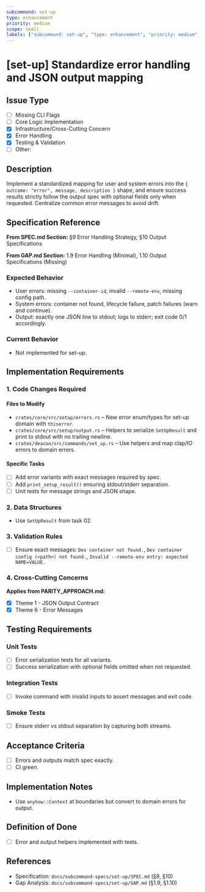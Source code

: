 ```yaml
---
subcommand: set-up
type: enhancement
priority: medium
scope: small
labels: ["subcommand: set-up", "type: enhancement", "priority: medium", "area: errors"]
---
```


# [set-up] Standardize error handling and JSON output mapping

## Issue Type
- [ ] Missing CLI Flags
- [ ] Core Logic Implementation
- [x] Infrastructure/Cross-Cutting Concern
- [x] Error Handling
- [x] Testing & Validation
- [ ] Other: 

## Description
Implement a standardized mapping for user and system errors into the `{ outcome: "error", message, description }` shape, and ensure success results strictly follow the output spec with optional fields only when requested. Centralize common error messages to avoid drift.

## Specification Reference

**From SPEC.md Section:** §9 Error Handling Strategy, §10 Output Specifications

**From GAP.md Section:** 1.9 Error Handling (Minimal), 1.10 Output Specifications (Missing)

### Expected Behavior
- User errors: missing `--container-id`, invalid `--remote-env`, missing config path.
- System errors: container not found, lifecycle failure, patch failures (warn and continue).
- Output: exactly one JSON line to stdout; logs to stderr; exit code 0/1 accordingly.

### Current Behavior
- Not implemented for set-up.

## Implementation Requirements

### 1. Code Changes Required

#### Files to Modify
- `crates/core/src/setup/errors.rs` – New error enum/types for set-up domain with `thiserror`.
- `crates/core/src/setup/output.rs` – Helpers to serialize `SetUpResult` and print to stdout with no trailing newline.
- `crates/deacon/src/commands/set_up.rs` – Use helpers and map clap/IO errors to domain errors.

#### Specific Tasks
- [ ] Add error variants with exact messages required by spec.
- [ ] Add `print_setup_result()` ensuring stdout/stderr separation.
- [ ] Unit tests for message strings and JSON shape.

### 2. Data Structures
- Use `SetUpResult` from task 02.

### 3. Validation Rules
- [ ] Ensure exact messages: `Dev container not found.`, `Dev container config (<path>) not found.`, `Invalid --remote-env entry: expected NAME=VALUE.`

### 4. Cross-Cutting Concerns

**Applies from PARITY_APPROACH.md:**
- [x] Theme 1 - JSON Output Contract
- [x] Theme 6 - Error Messages

## Testing Requirements

### Unit Tests
- [ ] Error serialization tests for all variants.
- [ ] Success serialization with optional fields omitted when not requested.

### Integration Tests
- [ ] Invoke command with invalid inputs to assert messages and exit code.

### Smoke Tests
- [ ] Ensure stderr vs stdout separation by capturing both streams.

## Acceptance Criteria
- [ ] Errors and outputs match spec exactly.
- [ ] CI green.

## Implementation Notes
- Use `anyhow::Context` at boundaries but convert to domain errors for output.

## Definition of Done
- [ ] Error and output helpers implemented with tests.

## References
- Specification: `docs/subcommand-specs/set-up/SPEC.md` (§9, §10)
- Gap Analysis: `docs/subcommand-specs/set-up/GAP.md` (§1.9, §1.10)
